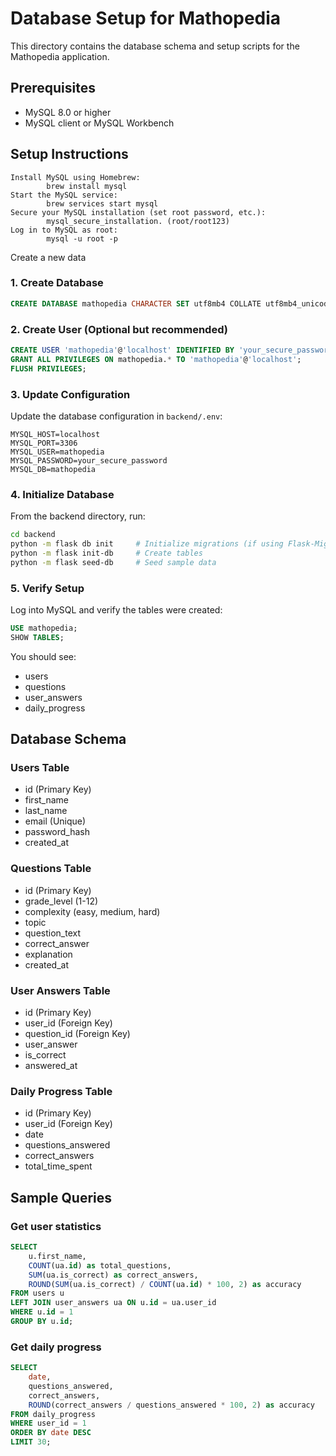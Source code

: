 # Database Setup for Mathopedia

This directory contains the database schema and setup scripts for the Mathopedia application.

## Prerequisites

- MySQL 8.0 or higher
- MySQL client or MySQL Workbench

## Setup Instructions
    Install MySQL using Homebrew:
            brew install mysql
    Start the MySQL service:
            brew services start mysql
    Secure your MySQL installation (set root password, etc.):
            mysql_secure_installation. (root/root123)
    Log in to MySQL as root:
            mysql -u root -p
Create a new data
### 1. Create Database

```sql
CREATE DATABASE mathopedia CHARACTER SET utf8mb4 COLLATE utf8mb4_unicode_ci;
```

### 2. Create User (Optional but recommended)

```sql
CREATE USER 'mathopedia'@'localhost' IDENTIFIED BY 'your_secure_password';
GRANT ALL PRIVILEGES ON mathopedia.* TO 'mathopedia'@'localhost';
FLUSH PRIVILEGES;
```

### 3. Update Configuration

Update the database configuration in `backend/.env`:

```env
MYSQL_HOST=localhost
MYSQL_PORT=3306
MYSQL_USER=mathopedia
MYSQL_PASSWORD=your_secure_password
MYSQL_DB=mathopedia
```

### 4. Initialize Database

From the backend directory, run:

```bash
cd backend
python -m flask db init     # Initialize migrations (if using Flask-Migrate)
python -m flask init-db     # Create tables
python -m flask seed-db     # Seed sample data
```

### 5. Verify Setup

Log into MySQL and verify the tables were created:

```sql
USE mathopedia;
SHOW TABLES;
```

You should see:
- users
- questions
- user_answers
- daily_progress

## Database Schema

### Users Table
- id (Primary Key)
- first_name
- last_name
- email (Unique)
- password_hash
- created_at

### Questions Table
- id (Primary Key)
- grade_level (1-12)
- complexity (easy, medium, hard)
- topic
- question_text
- correct_answer
- explanation
- created_at

### User Answers Table
- id (Primary Key)
- user_id (Foreign Key)
- question_id (Foreign Key)
- user_answer
- is_correct
- answered_at

### Daily Progress Table
- id (Primary Key)
- user_id (Foreign Key)
- date
- questions_answered
- correct_answers
- total_time_spent

## Sample Queries

### Get user statistics
```sql
SELECT 
    u.first_name,
    COUNT(ua.id) as total_questions,
    SUM(ua.is_correct) as correct_answers,
    ROUND(SUM(ua.is_correct) / COUNT(ua.id) * 100, 2) as accuracy
FROM users u
LEFT JOIN user_answers ua ON u.id = ua.user_id
WHERE u.id = 1
GROUP BY u.id;
```

### Get daily progress
```sql
SELECT 
    date,
    questions_answered,
    correct_answers,
    ROUND(correct_answers / questions_answered * 100, 2) as accuracy
FROM daily_progress
WHERE user_id = 1
ORDER BY date DESC
LIMIT 30;
```
